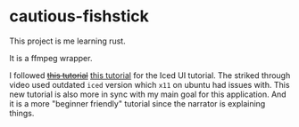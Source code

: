 # cautious-fishstick
This project is me learning rust.

It is a ffmpeg wrapper.

I followed ~~[this tutorial](https://www.youtube.com/watch?v=72PyU1EIGY8)~~ [this tutorial](https://www.youtube.com/watch?v=2CQ4hLB2IMw) for the Iced UI tutorial.
The striked through video used outdated `iced` version which `x11` on ubuntu had issues with. 
This new tutorial is also more in sync with my main goal for this application.
And it is a more "beginner friendly" tutorial since the narrator is explaining things.
